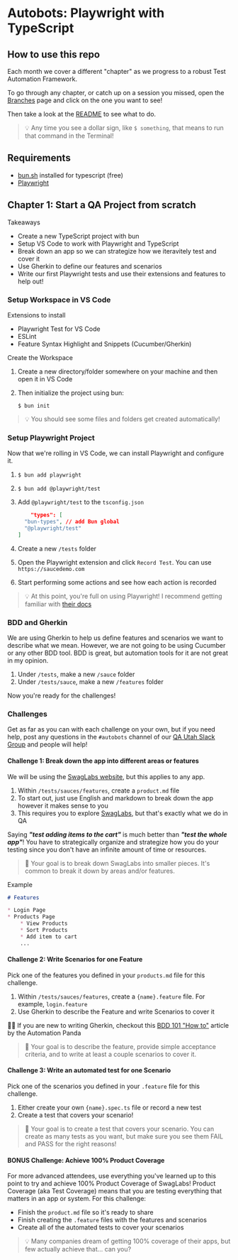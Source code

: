 # Autobots: Playwright with TypeScript

## How to use this repo

Each month we cover a different "chapter" as we progress to a robust Test Automation Framework.

To go through any chapter, or catch up on a session you missed, open the [Branches](https://github.com/ElSnoMan/autobots-playwright-ts/branches) page and click on the one you want to see!

Then take a look at the [README](/README.md) to see what to do.

> 💡 Any time you see a dollar sign, like `$ something`, that means to run that command in the Terminal!

## Requirements

* [bun.sh](https://bun.sh/) installed for typescript (free)
* [Playwright](https://playwright.dev/)

## Chapter 1: Start a QA Project from scratch

Takeaways

* Create a new TypeScript project with bun
* Setup VS Code to work with Playwright and TypeScript
* Break down an app so we can strategize how we iteravitely test and cover it
* Use Gherkin to define our features and scenarios
* Write our first Playwright tests and use their extensions and features to help out!

### Setup Workspace in VS Code

Extensions to install

* Playwright Test for VS Code
* ESLint
* Feature Syntax Highlight and Snippets (Cucumber/Gherkin)

Create the Workspace

1. Create a new directory/folder somewhere on your machine and then open it in VS Code
2. Then initialize the project using bun:

    `$ bun init`

> 💡 You should see some files and folders get created automatically!

### Setup Playwright Project

Now that we're rolling in VS Code, we can install Playwright and configure it.

1. `$ bun add playwright`
2. `$ bun add @playwright/test`
3. Add `@playwright/test` to the `tsconfig.json`

    ```json
        "types": [
      "bun-types", // add Bun global
      "@playwright/test"
    ]
    ```

4. Create a new `/tests` folder
5. Open the Playwright extension and click `Record Test`. You can use `https://saucedemo.com`
6. Start performing some actions and see how each action is recorded

> 💡 At this point, you're full on using Playwright! I recommend getting familiar with [their docs](https://playwright.dev/docs/codegen#record-a-new-test)

### BDD and Gherkin

We are using Gherkin to help us define features and scenarios we want to describe what we mean.
However, we are not going to be using Cucumber or any other BDD tool. BDD is great, but automation tools for it are not great in my opinion.

1. Under `/tests`, make a new `/sauce` folder
2. Under `/tests/sauce`, make a new `/features` folder

Now you're ready for the challenges!

### Challenges

Get as far as you can with each challenge on your own, but if you need help, post any questions in the `#autobots` channel of our [QA Utah Slack Group](https://qap.dev/contact) and people will help!

#### Challenge 1: Break down the app into different areas or features

We will be using the [SwagLabs website](https://saucedemo.com), but this applies to any app.

1. Within `/tests/sauces/features`, create a `product.md` file
2. To start out, just use English and markdown to break down the app however it makes sense to you
3. This requires you to explore [SwagLabs](https://saucedemo.com), but that's exactly what we do in QA

Saying ***"test adding items to the cart"*** is much better than ***"test the whole app"***! You have to strategically organize and strategize how you do your testing since you don't have an infinite amount of time or resources.

> 🎯 Your goal is to break down SwagLabs into smaller pieces. It's common to break it down by areas and/or features.

Example

```markdown
# Features

* Login Page
* Products Page
    * View Products
    * Sort Products
    * Add item to cart
    ...
```

#### Challenge 2: Write Scenarios for one Feature

Pick one of the features you defined in your `products.md` file for this challenge.

1. Within `/tests/sauces/features`, create a `{name}.feature` file. For example, `login.feature`
2. Use Gherkin to describe the Feature and write Scenarios to cover it

🐼🥒 If you are new to writing Gherkin, checkout this [BDD 101 "How to"](https://automationpanda.com/2017/01/30/bdd-101-writing-good-gherkin/) article by the Automation Panda

> 🎯 Your goal is to describe the feature, provide simple acceptance criteria, and to write at least a couple scenarios to cover it.

#### Challenge 3: Write an automated test for one Scenario

Pick one of the scenarios you defined in your `.feature` file for this challenge.

1. Either create your own `{name}.spec.ts` file or record a new test
2. Create a test that covers your scenario!

> 🎯 Your goal is to create a test that covers your scenario. You can create as many tests as you want, but make sure you see them FAIL and PASS for the right reasons!

#### BONUS Challenge: Achieve 100% Product Coverage

For more advanced attendees, use everything you've learned up to this point to try and achieve 100% Product Coverage of SwagLabs!
Product Coverage (aka Test Coverage) means that you are testing everything that matters in an app or system. For this challenge:

* Finish the `product.md` file so it's ready to share
* Finish creating the `.feature` files with the features and scenarios
* Create all of the automated tests to cover your scenarios

> 💡 Many companies dream of getting 100% coverage of their apps, but few actually achieve that... can you?
